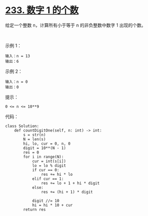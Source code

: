 # [233. 数字 1 的个数](https://leetcode.cn/problems/number-of-digit-one/)

给定一个整数 n，计算所有小于等于 n 的非负整数中数字 1 出现的个数。

 

示例 1：
```
输入：n = 13
输出：6
```
示例 2：
```
输入：n = 0
输出：0
```

提示：
```
0 <= n <= 10**9
```

代码：
```python3
class Solution:
    def countDigitOne(self, n: int) -> int:
        s = str(n)
        N = len(s)
        hi, lo, cur = 0, n, 0
        digit = 10**(N - 1)
        res = 0
        for i in range(N):
            cur = int(s[i])
            lo = lo % digit
            if cur == 0:
                res += hi * lo
            elif cur == 1:
                res += lo + 1 + hi * digit
            else:
                res += (hi + 1) * digit
            
            digit //= 10
            hi = hi * 10 + cur
        return res
```